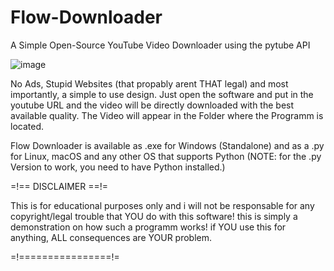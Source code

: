 # Flow-Downloader
A Simple Open-Source YouTube Video Downloader using the pytube API

![image](https://user-images.githubusercontent.com/80765567/175318037-048a75ee-e925-4f35-b57d-4039900bfc52.png)


No Ads, Stupid Websites (that propably arent THAT legal) and most importantly, a simple to use design. Just open the software and put in the youtube URL and the video will be directly downloaded with the best available quality. The Video will appear in the Folder where the Programm is located.

Flow Downloader is available as .exe for Windows (Standalone) and as a .py for Linux, macOS and any other OS that supports Python  (NOTE: for the .py Version to work, you need to have Python installed.)

=!== DISCLAIMER ==!=

This is for educational purposes only and i will not be responsable for any copyright/legal trouble that YOU do with this software!
this is simply a demonstration on how such a programm works! if YOU use this for anything, ALL consequences are YOUR problem.

=!================!=
